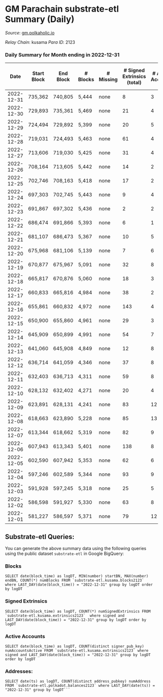 # GM Parachain substrate-etl Summary (Daily)

_Source_: [gm.polkaholic.io](https://gm.polkaholic.io)

*Relay Chain*: kusama
*Para ID*: 2123



### Daily Summary for Month ending in 2022-12-31


| Date | Start Block | End Block | # Blocks | # Missing | # Signed Extrinsics (total) | # Active Accounts | # Addresses with Balances | # Events | # Transfers | # XCM Transfers In | # XCM Transfers Out |
| ---- | ----------- | --------- | -------- | --------- | --------------------------- | ----------------- | ------------------------- | -------- | ----------- | ------------------ | ------------------- |
| 2022-12-31 | 735,362 | 740,805 | 5,444 | none  | 8 | 3 | 9,097 | 11,091 | 131  |   |   |
| 2022-12-30 | 729,893 | 735,361 | 5,469 | none  | 21 | 4 |  | 11,623 | 450  |   |   |
| 2022-12-29 | 724,494 | 729,892 | 5,399 | none  | 20 | 5 |  | 11,427 | 443  |   |   |
| 2022-12-28 | 719,031 | 724,493 | 5,463 | none  | 61 | 4 |  | 12,045 | 572  |   |   |
| 2022-12-27 | 713,606 | 719,030 | 5,425 | none  | 31 | 4 |  | 11,974 | 609  |   |   |
| 2022-12-26 | 708,164 | 713,605 | 5,442 | none  | 14 | 2 |  | 11,151 | 134  |   |   |
| 2022-12-25 | 702,746 | 708,163 | 5,418 | none  | 17 | 2 |  | 14,437 | 249  |   |   |
| 2022-12-24 | 697,303 | 702,745 | 5,443 | none  | 9 | 4 |  | 15,175 | 200  |   |   |
| 2022-12-23 | 691,867 | 697,302 | 5,436 | none  | 2 | 2 |  | 10,980 | 73  |   |   |
| 2022-12-22 | 686,474 | 691,866 | 5,393 | none  | 6 | 1 |  | 11,061 | 64  |   |   |
| 2022-12-21 | 681,107 | 686,473 | 5,367 | none  | 10 | 5 |  | 11,093 | 215  |   |   |
| 2022-12-20 | 675,968 | 681,106 | 5,139 | none  | 7 | 6 |  | 10,959 | 187  |   |   |
| 2022-12-19 | 670,877 | 675,967 | 5,091 | none  | 32 | 8 |  | 10,993 | 378  |   |   |
| 2022-12-18 | 665,817 | 670,876 | 5,060 | none  | 18 | 3 |  | 10,781 | 165  |   |   |
| 2022-12-17 | 660,833 | 665,816 | 4,984 | none  | 38 | 2 |  | 10,899 | 508  |   |   |
| 2022-12-16 | 655,861 | 660,832 | 4,972 | none  | 143 | 4 |  | 11,760 | 643  |   |   |
| 2022-12-15 | 650,900 | 655,860 | 4,961 | none  | 29 | 3 |  | 10,614 | 337  |   |   |
| 2022-12-14 | 645,909 | 650,899 | 4,991 | none  | 54 | 7 |  | 11,209 | 598  |   |   |
| 2022-12-13 | 641,060 | 645,908 | 4,849 | none  | 12 | 8 |  | 10,428 | 382  |   |   |
| 2022-12-12 | 636,714 | 641,059 | 4,346 | none  | 37 | 8 |  | 9,685 | 615  |   |   |
| 2022-12-11 | 632,403 | 636,713 | 4,311 | none  | 59 | 8 |  | 10,198 | 704  |   |   |
| 2022-12-10 | 628,132 | 632,402 | 4,271 | none  | 20 | 4 |  | 9,396 | 436  |   |   |
| 2022-12-09 | 623,891 | 628,131 | 4,241 | none  | 83 | 12 |  | 10,640 | 1,001  |   |   |
| 2022-12-08 | 618,663 | 623,890 | 5,228 | none  | 85 | 13 |  | 12,463 | 904  |   |   |
| 2022-12-07 | 613,344 | 618,662 | 5,319 | none  | 82 | 9 |  | 12,839 | 1,001  |   |   |
| 2022-12-06 | 607,943 | 613,343 | 5,401 | none  | 138 | 8 |  | 13,376 | 1,183  |   |   |
| 2022-12-05 | 602,590 | 607,942 | 5,353 | none  | 62 | 6 |  | 12,624 | 842  |   |   |
| 2022-12-04 | 597,246 | 602,589 | 5,344 | none  | 93 | 9 |  | 12,889 | 1,112  |   |   |
| 2022-12-03 | 591,928 | 597,245 | 5,318 | none  | 25 | 5 |  | 11,520 | 512  |   |   |
| 2022-12-02 | 586,598 | 591,927 | 5,330 | none  | 63 | 8 |  | 12,302 | 962  |   |   |
| 2022-12-01 | 581,227 | 586,597 | 5,371 | none  | 79 | 12 |  | 13,111 | 1,282  |   |   |

## Substrate-etl Queries:
You can generate the above summary data using the following queries using the public dataset `substrate-etl` in Google BigQuery:


### Blocks
```
SELECT date(block_time) as logDT, MIN(number) startBN, MAX(number) endBN, COUNT(*) numBlocks FROM `substrate-etl.kusama.blocks2123`  where LAST_DAY(date(block_time)) = "2022-12-31" group by logDT order by logDT
```


### Signed Extrinsics
```
SELECT date(block_time) as logDT, COUNT(*) numSignedExtrinsics FROM `substrate-etl.kusama.extrinsics2123`  where signed and LAST_DAY(date(block_time)) = "2022-12-31" group by logDT order by logDT
```


### Active Accounts
```
SELECT date(block_time) as logDT, COUNT(distinct signer_pub_key) numAccountsActive FROM `substrate-etl.kusama.extrinsics2123` where signed and LAST_DAY(date(block_time)) = "2022-12-31" group by logDT order by logDT
```


### Addresses:
```
SELECT date(ts) as logDT, COUNT(distinct address_pubkey) numAddress FROM `substrate-etl.polkadot.balances2123` where LAST_DAY(date(ts)) = "2022-12-31" group by logDT```

